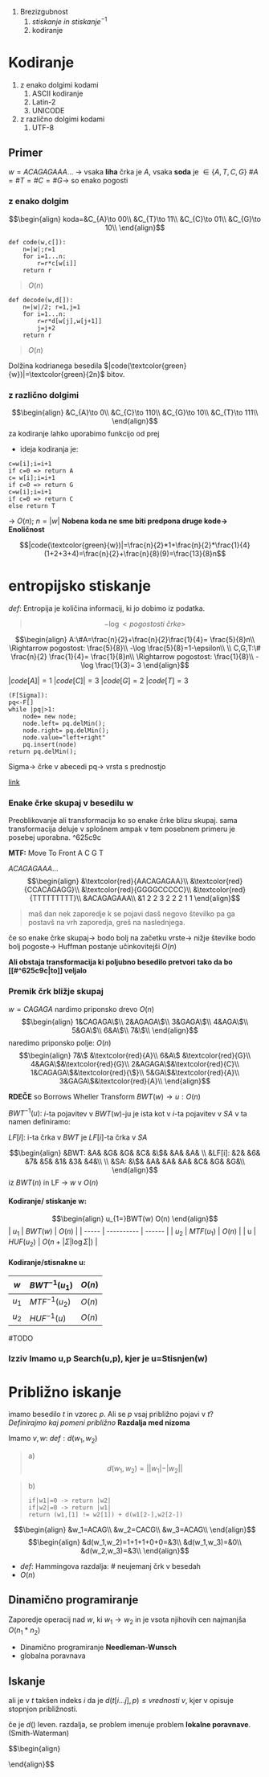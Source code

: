 1. Brezizgubnost
	1. $stiskanje\ in\ stiskanje^{-1}$
	2. kodiranje

# Kodiranje
1. z enako dolgimi kodami
	1. ASCII kodiranje
	2. Latin-2
	3. UNICODE
2. z različno dolgimi kodami
	1. UTF-8

## Primer
$w=ACAGAGAAA...$ -> vsaka **liha** črka je $A$, vsaka **soda** je $\in\{A,T,C,G\}$
$\#A=\#T=\#C=\#G$-> so enako pogosti

### z enako dolgim
$$\begin{align}
koda=&C_{A}\to 00\\
&C_{T}\to 11\\
&C_{C}\to 01\\
&C_{G}\to 10\\
\end{align}$$
```
def code(w,c[]):
	n=|w|;r=1
	for i=1...n:
		r=r*c[w[i]]
	return r
```
> $O(n)$
```
def decode(w,d[]):
	n=|w|/2; r=1,j=1
	for i=1...n:
		r=r*d[w[j],w[j+1]]
		j=j+2
	return r
```
> $O(n)$

Dolžina kodrianega besedila
$|code(\textcolor{green}{w})|=\textcolor{green}{2n}$ bitov.

### z različno dolgimi
$$\begin{align}
&C_{A}\to 0\\
&C_{C}\to 110\\
&C_{G}\to 10\\
&C_{T}\to 111\\
\end{align}$$
za kodiranje lahko uporabimo funkcijo od prej
- ideja kodiranja je:
```
c=w[i];i=i+1
if c=0 => return A
c= w[i];i=i+1
if c=0 => return G
c=w[i];i=i+1
if c=0 => return C
else return T
``` 
-> $O(n)$; $n=|w|$
**Nobena koda ne sme biti predpona druge kode-> Enoličnost**

$$|code(\textcolor{green}{w})|=\frac{n}{2}*1+\frac{n}{2}*\frac{1}{4}(1+2+3+4)=\frac{n}{2}+\frac{n}{8}(9)=\frac{13}{8}n$$
# entropijsko stiskanje

$def:$ Entropija je količina informacij, ki jo dobimo iz podatka.
> $$-\log<pogostosti\ črke>$$
 
$$\begin{align}
A:\#A=\frac{n}{2}+\frac{n}{2}\frac{1}{4}= \frac{5}{8}n\\
\Rightarrow pogostost: \frac{5}{8}\\
-\log \frac{5}{8}=1-\epsilon\\
\\
C,G,T:\# \frac{n}{2} \frac{1}{4}= \frac{1}{8}n\\
\Rightarrow pogostost: \frac{1}{8}\\
-\log \frac{1}{3}= 3
\end{align}$$

$|code[A]|=1$
$|code[C]|=3$
$|code[G]=2$
$|code[T]=3$

```
(F[Sigma]):
pq<-F[]
while |pq|>1:
	node= new node;
	node.left= pq.delMin();
	node.right= pq.delMin();
	node.value="left+right"
	pq.insert(node)
return pq.delMin();
```
Sigma-> črke v abecedi
pq-> vrsta s prednostjo

[link](https://www.youtube.com/watch?v=B3y0RsVCyrw)

### Enake črke skupaj v besedilu w
Preoblikovanje ali transformacija ko so enake črke blizu skupaj.
sama transformacija deluje v splošnem ampak v tem posebnem primeru je posebej uporabna. ^625c9c

**MTF:** Move To Front
A
C
G
T

$ACAGAGAAA...$
$$\begin{align}
&\textcolor{red}{AACAGAGAA}\\
&\textcolor{red}{CCACAGAGG}\\
&\textcolor{red}{GGGGCCCCC}\\
&\textcolor{red}{TTTTTTTTT}\\
&ACAGAGAAA\\
&1 2 2 3 2 2 2 1 1
\end{align}$$
> maš dan  nek zaporedje k se pojavi dasš negovo številko pa ga postavš na vrh zaporedja, greš na naslednjega.

če so enake črke skupaj-> 
bodo bolj na začetku vrste-> 
nižje številke bodo bolj pogoste-> 
Huffman postanje učinkovitejši
$O(n)$

**Ali obstaja transformacija ki poljubno besedilo pretvori tako da bo [[#^625c9c|to]] veljalo**

### Premik črk bližje skupaj
$w=CAGAGA$
nardimo priponsko drevo $O(n)$
$$\begin{align}
1&CAGAGA\$\\
2&AGAGA\$\\
3&GAGA\$\\
4&AGA\$\\
5&GA\$\\
6&A\$\\
7&\$\\
\end{align}$$
naredimo priponsko polje: $O(n)$
$$\begin{align}
7&\$ &\textcolor{red}{A}\\
6&A\$ &\textcolor{red}{G}\\
4&AGA\$&\textcolor{red}{G}\\
2&AGAGA\$&\textcolor{red}{C}\\
1&CAGAGA\$&\textcolor{red}{\$}\\
5&GA\$&\textcolor{red}{A}\\
3&GAGA\$&\textcolor{red}{A}\\
\end{align}$$

**RDEČE** so Borrows Wheller Transform
$BWT(w)\to u:O(n)$

$BWT^{-1}(u):$
$i$-ta pojavitev v $BWT(w)$-ju je ista kot v $i$-ta pojavitev v $SA$
v ta namen definiramo:

$LF[i]$: i-ta črka v $BWT$ je $LF[i]$-ta črka v $SA$

$$\begin{align}
&BWT: &A& &G& &G& &C& &\$& &A& &A& \\
&LF[i]: &2& &6& &7& &5& &1& &3& &4&\\
\\
&SA: &\$& &A& &A& &A& &C& &G& &G&\\
\end{align}$$
iz $BWT(n)$ in LF -> $w$ v $O(n)$

#### Kodiranje/ stiskanje w:
$$\begin{align}
u_{1=}BWT(w) O(n)
\end{align}$$
| $u_1$ | $BWT(w)$   | $O(n)$ |
| ----- | ---------- | ------ |
| $u_2$ | $MTF(u_1)$ | $O(n)$ |
| u     | $HUF(u_2)$ | $O(n+|\Sigma|\log\Sigma|)$       |

#### Kodiranje/stisnakne u:
| $w$ | $BWT^{-1}(u_1)$   | $O(n)$ |
| ----- | ---------- | ------ |
| $u_1$ | $MTF^{-1}(u_2)$ | $O(n)$ |
| $u_2$     | $HUF^{-1}(u)$ | $O(n)$       |

#TODO 

### Izziv Imamo u,p Search(u,p), kjer je u=Stisnjen(w)
# Približno iskanje
imamo besedilo $t$ in vzorec $p$.
Ali se $p$ vsaj približno pojavi v $t$?
$Definirajmo\ kaj\ pomeni\ približno$
**Razdalja med nizoma**

Imamo $v,w:$
$def:d(w_{1},w_{2})$
> a) $$d(w_{1},w_{2})= ||w_{1}|-|w_{2}| |$$

> b) 
> ```
> if|w1|=0 -> return |w2|
> if|w2|=0 -> return |w1|
> return (w1,[1] != w2[1]) + d(w1[2-],w2[2-])
> ```

$$\begin{align}
&w_1=ACAG\\
&w_2=CACG\\
&w_3=ACAG\\
\end{align}$$
$$\begin{align}
&d(w_1,w_2)=1+1+1+0+0=&3\\
&d(w_1,w_3)=&0\\
&d(w_2,w_3)=&3\\
\end{align}$$
- $def:$ Hammingova razdalja:
	 \# neujemanj črk v besedah
- $O(n)$

## Dinamično programiranje

Zaporedje operacij nad $w$, ki $w_1\to w_2$ in je vsota njihovih cen najmanjša
$O(n_{1}*n_{2})$

- Dinamično programiranje
	**Needleman-Wunsch**
- globalna poravnava

## Iskanje

ali je v $t$ takšen indeks $i$ da je $d(t[i...j],p)\le vrednosti\ v$, kjer v opisuje stopnjon približnosti.

če je $d()$ leven. razdalja, se problem imenuje problem **lokalne poravnave**.(Smith-Waterman)


$$\begin{align}

\end{align}$$